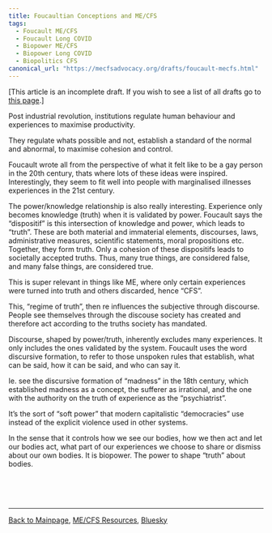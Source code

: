 ```yaml
---
title: Foucaultian Conceptions and ME/CFS
tags: 
  - Foucault ME/CFS
  - Foucault Long COVID
  - Biopower ME/CFS
  - Biopower Long COVID
  - Biopolitics CFS
canonical_url: "https://mecfsadvocacy.org/drafts/foucault-mecfs.html"
--- 
```


[This article is an incomplete draft. If you wish to see a list of all drafts go to [this page](https://mecfsadvocacy.org/drafts/).]

Post industrial revolution, institutions regulate human behaviour and experiences to maximise productivity.

They regulate whats possible and not, establish a standard of the normal and abnormal, to maximise cohesion and control.

Foucault wrote all from the perspective of what it felt like to be a gay person in the 20th century, thats where lots of these ideas were inspired. Interestingly, they seem to fit well into people with marginalised illnesses experiences in the 21st century. 

The power/knowledge relationship is also really interesting. Experience only becomes knowledge (truth) when it is validated by power. Foucault says the “dispositif” is this intersection of knowledge and power, which leads to “truth”. These are both material and immaterial elements, discourses, laws, administrative measures, scientific statements, moral propositions etc. Together, they form truth. Only a cohesion of these dispositifs leads to societally accepted truths. Thus, many true things, are considered false, and many false things, are considered true.

This is super relevant in things like ME, where only certain experiences were turned into truth and others discarded, hence “CFS”.

This, “regime of truth”, then re influences the subjective through discourse. People see themselves through the discouse society has created and therefore act according to the truths society has mandated.

Discourse, shaped by power/truth, inherently excludes many experiences. It only includes the ones validated by the system. Foucault uses the word discursive formation, to refer to those unspoken rules that establish, what can be said, how it can be said, and who can say it.

Ie. see the discursive formation of “madness” in the 18th century, which established madness as a concept, the sufferer as irrational, and the one with the authority on the truth of experience as the “psychiatrist”.

It’s the sort of “soft power” that modern capitalistic “democracies” use instead of the explicit violence used in other systems.

In the sense that it controls how we see our bodies, how we then act and let our bodies act, what part of our experiences we choose to share or dismiss about our own bodies. It is biopower. The power to shape “truth” about bodies.
  

<br/><br/><br/>

  

---

  

[Back to Mainpage](https://mecfsadvocacy.org), [ME/CFS Resources](https://mecfsadvoacy.org/useful-resources.html), [Bluesky](https://bsky.app/profile/me-cfs.bsky.social)